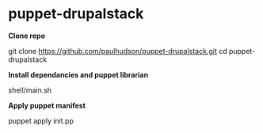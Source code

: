 puppet-drupalstack
==================

**Clone repo**

git clone https://github.com/paulhudson/puppet-drupalstack.git
cd puppet-drupalstack

**Install dependancies and puppet librarian**

shell/main.sh

**Apply puppet manifest**

puppet apply init.pp
